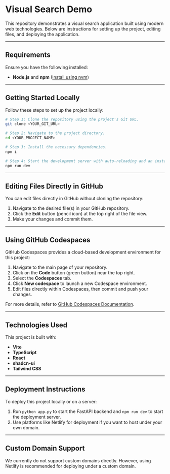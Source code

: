 # Visual Search Demo

This repository demonstrates a visual search application built using modern web technologies. Below are instructions for setting up the project, editing files, and deploying the application.

---

## Requirements

Ensure you have the following installed:

- **Node.js** and **npm** ([Install using nvm](https://github.com/nvm-sh/nvm#installing-and-updating))

---

## Getting Started Locally

Follow these steps to set up the project locally:

```sh
# Step 1: Clone the repository using the project's Git URL.
git clone <YOUR_GIT_URL>

# Step 2: Navigate to the project directory.
cd <YOUR_PROJECT_NAME>

# Step 3: Install the necessary dependencies.
npm i

# Step 4: Start the development server with auto-reloading and an instant preview.
npm run dev
```

---

## Editing Files Directly in GitHub

You can edit files directly in GitHub without cloning the repository:

1. Navigate to the desired file(s) in your GitHub repository.
2. Click the **Edit** button (pencil icon) at the top right of the file view.
3. Make your changes and commit them.

---

## Using GitHub Codespaces

GitHub Codespaces provides a cloud-based development environment for this project:

1. Navigate to the main page of your repository.
2. Click on the **Code** button (green button) near the top right.
3. Select the **Codespaces** tab.
4. Click **New codespace** to launch a new Codespace environment.
5. Edit files directly within Codespaces, then commit and push your changes.

For more details, refer to [GitHub Codespaces Documentation](https://docs.github.com/codespaces).

---

## Technologies Used

This project is built with:

- **Vite**
- **TypeScript**
- **React**
- **shadcn-ui**
- **Tailwind CSS**

---

## Deployment Instructions

To deploy this project locally or on a server:

1. Run `python app.py` to start the FastAPI backend and `npm run dev` to start the deployment server.
2. Use platforms like Netlify for deployment if you want to host under your own domain.

---

## Custom Domain Support

We currently do not support custom domains directly. However, using Netlify is recommended for deploying under a custom domain.
